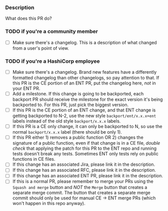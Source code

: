 ### Description
What does this PR do?

### TODO if you're a community member
- [ ] Make sure there's a changelog. This is a description of what changed from
  a user's point of view.

### TODO if you're a HashiCorp employee
- [ ] Make sure there's a changelog. Brand new features have a differently
  formatted changelog than other changelogs, so pay attention to that. If this
  PR is the CE portion of an ENT PR, put the changelog here, _not_ in your ENT
  PR.
- [ ] Add a milestone. If this change is going to be backported, each backport
  PR should receive the milestone for the exact version it's being backported
  to. For this PR, just pick the biggest version.
- [ ] If this PR is the CE portion of an ENT change, and that ENT change is
  getting backported to N-2, use the new style `backport/ent/x.x.x+ent` labels
  instead of the old style `backport/x.x.x` labels.
- [ ] If this PR is a CE only change, it can only be backported to N, so use
  the normal `backport/x.x.x` label (there should be only 1).
- [ ] If this PR either 1) removes a public function OR 2) changes the signature
  of a public function, even if that change is in a CE file, _double check_ that
  applying the patch for this PR to the ENT repo and running tests doesn't
  break any tests. Sometimes ENT only tests rely on public functions in CE
  files.
- [ ] If this change has an associated Jira, please link it in the description.
- [ ] If this change has an associated RFC, please link it in the description.
- [ ] If this change has an associated ENT PR, please link it in the
  description.
- [ ] If this is a normal PR, please remember to merge your PRs using the
  `Squash and merge` button and _NOT_ the `Merge` button that creates a separate
  merge commit. The button that creates a separate merge commit should only be
  used for manual CE -> ENT merge PRs (which won't happen in this repo anyway).
